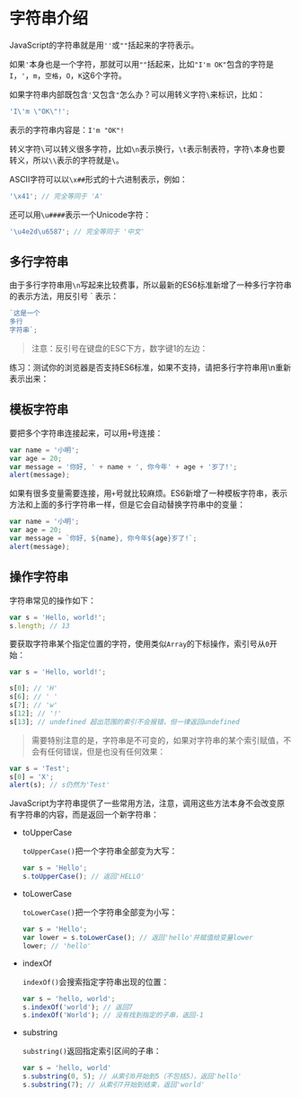 # 字符串介绍

JavaScript的字符串就是用`''`或`""`括起来的字符表示。

如果`'`本身也是一个字符，那就可以用`""`括起来，比如`"I'm OK"`包含的字符是`I`，`'`，`m`，`空格`，`O`，`K`这6个字符。

如果字符串内部既包含`'`又包含`"`怎么办？可以用转义字符`\`来标识，比如：

```js
'I\'m \"OK\"!';
```

表示的字符串内容是：`I'm "OK"!`

转义字符`\`可以转义很多字符，比如`\n`表示换行，`\t`表示制表符，字符`\`本身也要转义，所以`\\`表示的字符就是`\`。

ASCII字符可以以`\x##`形式的十六进制表示，例如：

```js
'\x41'; // 完全等同于 'A'
```

还可以用`\u####`表示一个Unicode字符：

```js
'\u4e2d\u6587'; // 完全等同于 '中文'
```

## 多行字符串

由于多行字符串用`\n`写起来比较费事，所以最新的ES6标准新增了一种多行字符串的表示方法，用反引号 ` 表示：

```js
`这是一个
多行
字符串`;
```

> 注意：反引号在键盘的ESC下方，数字键1的左边：

练习：测试你的浏览器是否支持ES6标准，如果不支持，请把多行字符串用\n重新表示出来：

## 模板字符串

要把多个字符串连接起来，可以用`+`号连接：

```js
var name = '小明';
var age = 20;
var message = '你好, ' + name + ', 你今年' + age + '岁了!';
alert(message);
```

如果有很多变量需要连接，用`+`号就比较麻烦。ES6新增了一种模板字符串，表示方法和上面的多行字符串一样，但是它会自动替换字符串中的变量：

```js
var name = '小明';
var age = 20;
var message = `你好, ${name}, 你今年${age}岁了!`;
alert(message);
```

## 操作字符串

字符串常见的操作如下：

```js
var s = 'Hello, world!';
s.length; // 13
```

要获取字符串某个指定位置的字符，使用类似`Array`的下标操作，索引号从`0`开始：

```js
var s = 'Hello, world!';

s[0]; // 'H'
s[6]; // ' '
s[7]; // 'w'
s[12]; // '!'
s[13]; // undefined 超出范围的索引不会报错，但一律返回undefined
```

> 需要特别注意的是，字符串是不可变的，如果对字符串的某个索引赋值，不会有任何错误，但是也没有任何效果：

```js
var s = 'Test';
s[0] = 'X';
alert(s); // s仍然为'Test'
```

JavaScript为字符串提供了一些常用方法，注意，调用这些方法本身不会改变原有字符串的内容，而是返回一个新字符串：

- toUpperCase

    `toUpperCase()`把一个字符串全部变为大写：

    ```js
    var s = 'Hello';
    s.toUpperCase(); // 返回'HELLO'
    ```

- toLowerCase

    `toLowerCase()`把一个字符串全部变为小写：

    ```js
    var s = 'Hello';
    var lower = s.toLowerCase(); // 返回'hello'并赋值给变量lower
    lower; // 'hello'
    ```

- indexOf

    `indexOf()`会搜索指定字符串出现的位置：

    ```js
    var s = 'hello, world';
    s.indexOf('world'); // 返回7
    s.indexOf('World'); // 没有找到指定的子串，返回-1
    ```

- substring

    `substring()`返回指定索引区间的子串：

    ```js
    var s = 'hello, world'
    s.substring(0, 5); // 从索引0开始到5（不包括5），返回'hello'
    s.substring(7); // 从索引7开始到结束，返回'world'
    ```
